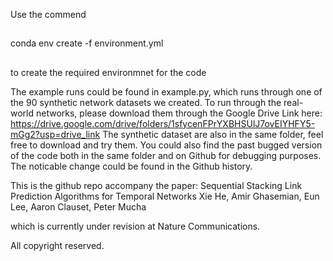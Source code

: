 Use the commend

##
conda env create -f environment.yml 
##

to create the required environmnet for the code

The example runs could be found in example.py, which runs through one of the 90 synthetic network datasets we created.
To run through the real-world networks, please download them through the Google Drive Link here: https://drive.google.com/drive/folders/1sfycenFPrYXBHSUlJ7ovEIYHFY5-mGg2?usp=drive_link
The synthetic dataset are also in the same folder, feel free to download and try them.
You could also find the past bugged version of the code both in the same folder and on Github for debugging purposes. The noticable change could be found in the Github history.


This is the github repo accompany the paper: 
Sequential Stacking Link Prediction Algorithms for Temporal Networks
Xie He, Amir Ghasemian, Eun Lee, Aaron Clauset, Peter Mucha

which is currently under revision at Nature Communications.

All copyright reserved. 
